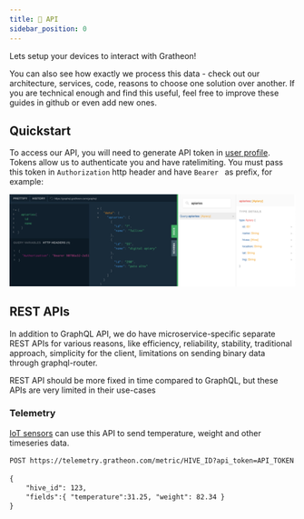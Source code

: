 ```yaml
---
title: 🔗 API
sidebar_position: 0
---
```

Lets setup your devices to interact with Gratheon!

You can also see how exactly we process this data - check out our architecture, services, code, reasons to choose one solution over another. If you are technical enough and find this useful, feel free to improve these guides in github or even add new ones.

## Quickstart
To access our API, you will need to generate API token in [user profile](https://app.gratheon.com/account). Tokens allow us to authenticate you and have ratelimiting. You must pass this token in `Authorization` http header and have `Bearer ` as prefix, for example:

![](img/Screenshot%202024-12-08%20at%2001.01.08.png)


## REST APIs
In addition to GraphQL API, we do have microservice-specific separate REST APIs for various reasons, like efficiency, reliability, stability, traditional approach, simplicity for the client, limitations on sending binary data through graphql-router.

REST API should be more fixed in time compared to GraphQL, but these APIs are very limited in their use-cases
### Telemetry 
[IoT sensors](beehive-sensors/beehive-sensors.md) can use this API to send temperature, weight and other timeseries data.

```
POST https://telemetry.gratheon.com/metric/HIVE_ID?api_token=API_TOKEN

{
	"hive_id": 123,
	"fields":{ "temperature":31.25, "weight": 82.34 }
}
```